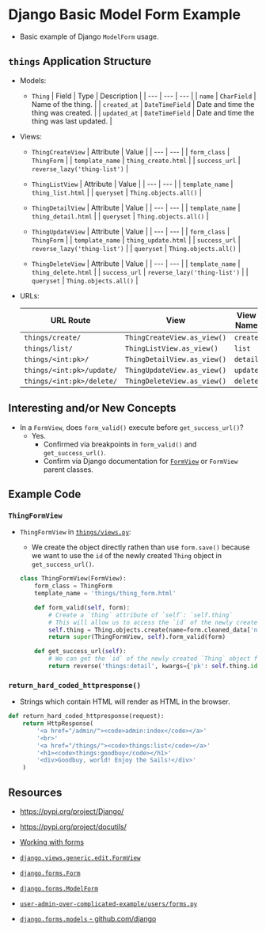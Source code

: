 # Django Basic Model Form Example

* Basic example of Django `ModelForm` usage.

## `things` Application Structure

* Models:
  * `Thing`
    | Field | Type | Description |
    | --- | --- | --- |
    | `name` | `CharField` | Name of the thing. |
    | `created_at` | `DateTimeField` | Date and time the thing was created. |
    | `updated_at` | `DateTimeField` | Date and time the thing was last updated. |

* Views:
  * `ThingCreateView`
    | Attribute | Value |
    | --- | --- |
    | `form_class` | `ThingForm` |
    | `template_name` | `thing_create.html` |
    | `success_url` | `reverse_lazy('thing-list')` |

  * `ThingListView`
    | Attribute | Value |
    | --- | --- |
    | `template_name` | `thing_list.html` |
    | `queryset` | `Thing.objects.all()` |
  
  * `ThingDetailView`
    | Attribute | Value |
    | --- | --- |
    | `template_name` | `thing_detail.html` |
    | `queryset` | `Thing.objects.all()` |

  * `ThingUpdateView`
    | Attribute | Value |
    | --- | --- |
    | `form_class` | `ThingForm` |
    | `template_name` | `thing_update.html` |
    | `success_url` | `reverse_lazy('thing-list')` |
    | `queryset` | `Thing.objects.all()` |

  * `ThingDeleteView`
    | Attribute | Value |
    | --- | --- |
    | `template_name` | `thing_delete.html` |
    | `success_url` | `reverse_lazy('thing-list')` |
    | `queryset` | `Thing.objects.all()` |

* URLs:

  | URL Route | View | View Name |
  | --- | --- | --- |
  | `things/create/` | `ThingCreateView.as_view()` | `create` |
  | `things/list/` | `ThingListView.as_view()` | `list` |
  | `things/<int:pk>/` | `ThingDetailView.as_view()` | `detail` |
  | `things/<int:pk>/update/` | `ThingUpdateView.as_view()` | `update` |
  | `things/<int:pk>/delete/` | `ThingDeleteView.as_view()` | `delete` |

## Interesting and/or New Concepts

* In a `FormView`, does `form_valid()` execute before `get_success_url()`?
  * Yes.
    * Confirmed via breakpoints in `form_valid()` and `get_success_url()`.
    * Confirm via Django documentation for [`FormView`](https://docs.djangoproject.com/en/4.1/ref/class-based-views/generic-editing/#django.views.generic.edit.FormView) or `FormView` parent classes.

## Example Code

### `ThingFormView`

* `ThingFormView` in [`things/views.py`](./things/views.py):
  * We create the object directly rathen than use `form.save()` because we want to use the `id` of the newly created `Thing` object in `get_success_url()`.

  ```python
  class ThingFormView(FormView):
      form_class = ThingForm
      template_name = 'things/thing_form.html'

      def form_valid(self, form):
          # Create a `thing` attribute of `self`: `self.thing`
          # This will allow us to access the `id` of the newly created `Thing` object in `get_success_url()`.
          self.thing = Thing.objects.create(name=form.cleaned_data['name'])
          return super(ThingFormView, self).form_valid(form)

      def get_success_url(self):
          # We can get the `id` of the newly created `Thing` object from `self.thing.id` and use that to build the URL.
          return reverse('things:detail', kwargs={'pk': self.thing.id})
  ```

### `return_hard_coded_httpresponse()`

* Strings which contain HTML will render as HTML in the browser.

```python
def return_hard_coded_httpresponse(request):
    return HttpResponse(
        '<a href="/admin/"><code>admin:index</code></a>'
        '<br>'
        '<a href="/things/"><code>things:list</code></a>'
        '<h1><code>things:goodbuy</code></h1>'
        '<div>Goodbuy, world! Enjoy the Sails!</div>'
    )
```

## Resources

* <https://pypi.org/project/Django/>
* <https://pypi.org/project/docutils/>

* [Working with forms](https://docs.djangoproject.com/en/4.1/topics/forms/#working-with-forms)
* [`django.views.generic.edit.FormView`](https://docs.djangoproject.com/en/4.1/ref/class-based-views/generic-editing/#django.views.generic.edit.FormView)
* [`django.forms.Form`](https://docs.djangoproject.com/en/4.1/ref/forms/api/#django.forms.Form)
* [`django.forms.ModelForm`](https://docs.djangoproject.com/en/4.1/topics/forms/modelforms/#django.forms.ModelForm)
* [`user-admin-over-complicated-example/users/forms.py`](https://github.com/brucestull/examples/blob/main/django/user-admin-over-complicated-example/users/forms.py)
* [`django.forms.models` - github.com/django](https://github.com/django/django/blob/main/django/forms/models.py)
